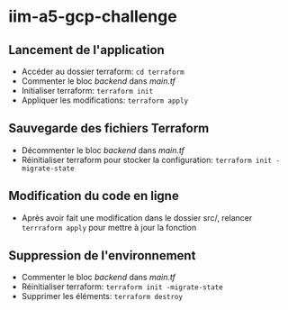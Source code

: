 # iim-a5-gcp-challenge

## Lancement de l'application

- Accéder au dossier terraform: ```cd terraform```
- Commenter le bloc *backend* dans *main.tf*
- Initialiser terraform: ```terraform init```
- Appliquer les modifications: ```terraform apply```

## Sauvegarde des fichiers Terraform
- Décommenter le bloc *backend* dans *main.tf*
- Réinitialiser terraform pour stocker la configuration: ```terraform init -migrate-state```

## Modification du code en ligne
- Après avoir fait une modification dans le dossier src/, relancer ```terrraform apply``` pour mettre à jour la fonction

## Suppression de l'environnement
- Commenter le bloc *backend* dans *main.tf*
- Réinitialiser terraform: ```terraform init -migrate-state```
- Supprimer les éléments: ```terraform destroy```